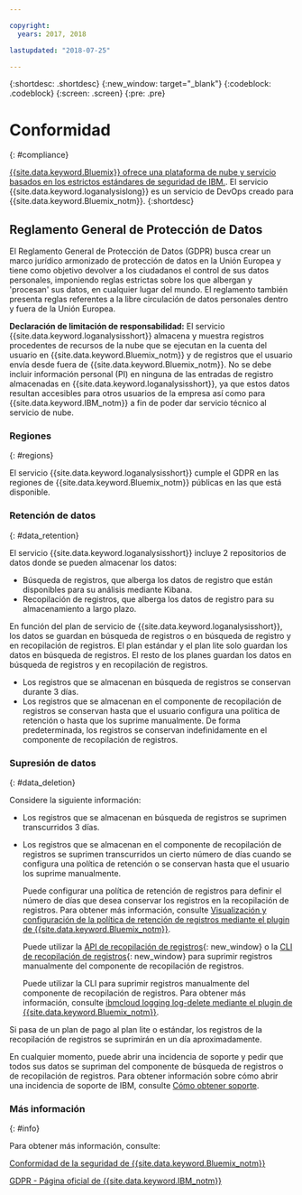 ```yaml
---

copyright:
  years: 2017, 2018

lastupdated: "2018-07-25"

---
```



{:shortdesc: .shortdesc}
{:new_window: target="_blank"}
{:codeblock: .codeblock}
{:screen: .screen}
{:pre: .pre}


# Conformidad
{: #compliance}

[{{site.data.keyword.Bluemix}} ofrece una plataforma de nube y servicio basados en los estrictos estándares de seguridad de IBM.](/docs/security/compliance.html#compliance). El servicio {{site.data.keyword.loganalysislong}} es un servicio de DevOps creado para {{site.data.keyword.Bluemix_notm}}. 
{:shortdesc}


## Reglamento General de Protección de Datos

El Reglamento General de Protección de Datos (GDPR) busca crear un marco jurídico armonizado de protección de datos en la Unión Europea y tiene como objetivo devolver a los ciudadanos el control de sus datos personales, imponiendo reglas estrictas sobre los que albergan y 'procesan' sus datos, en cualquier lugar del mundo. El reglamento también presenta reglas referentes a la libre circulación de datos personales dentro y fuera de la Unión Europea. 

**Declaración de limitación de responsabilidad:** El servicio {{site.data.keyword.loganalysisshort}} almacena y muestra registros procedentes de recursos de la nube que se ejecutan en la cuenta del usuario en {{site.data.keyword.Bluemix_notm}} y de registros que el usuario envía desde fuera de {{site.data.keyword.Bluemix_notm}}. No se debe incluir información personal (PI) en ninguna de las entradas de registro almacenadas en {{site.data.keyword.loganalysisshort}}, ya que estos datos resultan accesibles para otros usuarios de la empresa así como para {{site.data.keyword.IBM_notm}} a fin de poder dar servicio técnico al servicio de nube.

### Regiones
{: #regions}

El servicio {{site.data.keyword.loganalysisshort}} cumple el GDPR en las regiones de {{site.data.keyword.Bluemix_notm}} públicas en las que está disponible.


### Retención de datos
{: #data_retention}

El servicio {{site.data.keyword.loganalysisshort}} incluye 2 repositorios de datos donde se pueden almacenar los datos: 

* Búsqueda de registros, que alberga los datos de registro que están disponibles para su análisis mediante Kibana.
* Recopilación de registros, que alberga los datos de registro para su almacenamiento a largo plazo.

En función del plan de servicio de {{site.data.keyword.loganalysisshort}}, los datos se guardan en búsqueda de registros o en búsqueda de registro y en recopilación de registros. El plan estándar y el plan lite solo guardan los datos en búsqueda de registros. El resto de los planes guardan los datos en búsqueda de registros y en recopilación de registros.

* Los registros que se almacenan en búsqueda de registros se conservan durante 3 días.
* Los registros que se almacenan en el componente de recopilación de registros se conservan hasta que el usuario configura una política de retención o hasta que los suprime manualmente. De forma predeterminada, los registros se conservan indefinidamente en el componente de recopilación de registros.



### Supresión de datos
{: #data_deletion}

Considere la siguiente información:

* Los registros que se almacenan en búsqueda de registros se suprimen transcurridos 3 días.

* Los registros que se almacenan en el componente de recopilación de registros se suprimen transcurridos un cierto número de días cuando se configura una política de retención o se conservan hasta que el usuario los suprime manualmente. 

    Puede configurar una política de retención de registros para definir el número de días que desea conservar los registros en la recopilación de registros. Para obtener más información, consulte [Visualización y configuración de la política de retención de registros mediante el plugin de {{site.data.keyword.Bluemix_notm}}](/docs/services/CloudLogAnalysis/how-to/manage-logs/configuring_retention_policy_cloud.html#configuring_retention_policy).

    Puede utilizar la [API de recopilación de registros](https://console.bluemix.net/apidocs/948-ibm-cloud-log-collection-api?&language=node&env_id=ibm%3Ayp%3Aus-south#introduction){: new_window} o la [CLI de recopilación de registros](/docs/services/CloudLogAnalysis/reference/log_analysis_cli_cloud.html#log_analysis_cli){: new_window} para suprimir registros manualmente del componente de recopilación de registros. 

    Puede utilizar la CLI para suprimir registros manualmente del componente de recopilación de registros. Para obtener más información, consulte [ibmcloud logging log-delete mediante el plugin de {{site.data.keyword.Bluemix_notm}}](/docs/services/CloudLogAnalysis/how-to/manage-logs/deleting_logs_cloud.html#deleting_logs).


Si pasa de un plan de pago al plan lite o estándar, los registros de la recopilación de registros se suprimirán en un día aproximadamente.

En cualquier momento, puede abrir una incidencia de soporte y pedir que todos sus datos se supriman del componente de búsqueda de registros o de recopilación de registros. Para obtener información sobre cómo abrir una incidencia de soporte de IBM, consulte [Cómo obtener soporte](/docs/get-support/howtogetsupport.html#getting-customer-support).



### Más información
{: #info}

Para obtener más información, consulte:

[Conformidad de la seguridad de {{site.data.keyword.Bluemix_notm}}](/docs/security/compliance.html#compliance)

[GDPR - Página oficial de {{site.data.keyword.IBM_notm}}](https://www.ibm.com/data-responsibility/gdpr/)



